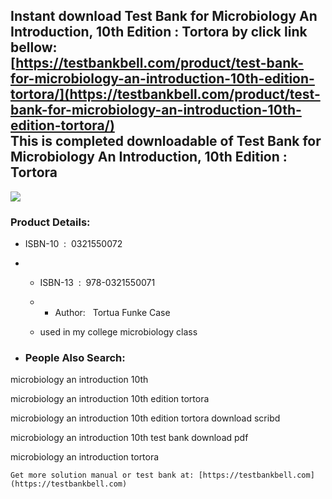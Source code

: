 Instant download **Test Bank for Microbiology An Introduction, 10th Edition : Tortora** by click link bellow:  
[https://testbankbell.com/product/test-bank-for-microbiology-an-introduction-10th-edition-tortora/](https://testbankbell.com/product/test-bank-for-microbiology-an-introduction-10th-edition-tortora/)  
This is completed downloadable of Test Bank for Microbiology An Introduction, 10th Edition : Tortora
----------------------------------------------------------------------------------------------------


![](https://testbankbell.com/wp-content/uploads/2023/05/microbiology-an-introduction-tortora-10th-tb.jpg)
### Product Details:


* ISBN-10 ‏ : ‎ 0321550072
* * ISBN-13 ‏ : ‎ 978-0321550071
  * * Author:   Tortua Funke Case
   
  * used in my college microbiology class
 
* ### People Also Search:

microbiology an introduction 10th

microbiology an introduction 10th edition tortora

microbiology an introduction 10th edition tortora download scribd

microbiology an introduction 10th test bank download pdf

microbiology an introduction tortora


    Get more solution manual or test bank at: [https://testbankbell.com](https://testbankbell.com)
